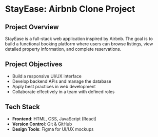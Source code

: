 # StayEase: Airbnb Clone Project

## Project Overview
StayEase is a full-stack web application inspired by Airbnb. The goal is to build a functional booking platform where users can browse listings, view detailed property information, and complete reservations.

## Project Objectives
- Build a responsive UI/UX interface
- Develop backend APIs and manage the database
- Apply best practices in web development
- Collaborate effectively in a team with defined roles

## Tech Stack
- **Frontend**: HTML, CSS, JavaScript (React)
- **Version Control**: Git & GitHub
- **Design Tools**: Figma for UI/UX mockups
